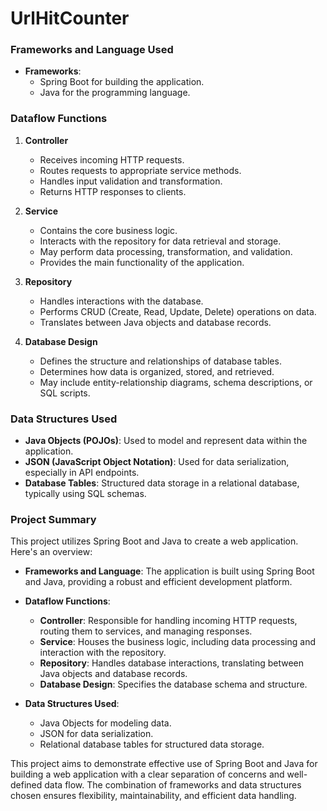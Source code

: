 # UrlHitCounter

### Frameworks and Language Used

- **Frameworks**:
  - Spring Boot for building the application.
  - Java for the programming language.

### Dataflow Functions

1. **Controller**
   - Receives incoming HTTP requests.
   - Routes requests to appropriate service methods.
   - Handles input validation and transformation.
   - Returns HTTP responses to clients.

2. **Service**
   - Contains the core business logic.
   - Interacts with the repository for data retrieval and storage.
   - May perform data processing, transformation, and validation.
   - Provides the main functionality of the application.

3. **Repository**
   - Handles interactions with the database.
   - Performs CRUD (Create, Read, Update, Delete) operations on data.
   - Translates between Java objects and database records.

4. **Database Design**
   - Defines the structure and relationships of database tables.
   - Determines how data is organized, stored, and retrieved.
   - May include entity-relationship diagrams, schema descriptions, or SQL scripts.

### Data Structures Used

- **Java Objects (POJOs)**: Used to model and represent data within the application.
- **JSON (JavaScript Object Notation)**: Used for data serialization, especially in API endpoints.
- **Database Tables**: Structured data storage in a relational database, typically using SQL schemas.

### Project Summary

This project utilizes Spring Boot and Java to create a web application. Here's an overview:

- **Frameworks and Language**: The application is built using Spring Boot and Java, providing a robust and efficient development platform.

- **Dataflow Functions**:
  - **Controller**: Responsible for handling incoming HTTP requests, routing them to services, and managing responses.
  - **Service**: Houses the business logic, including data processing and interaction with the repository.
  - **Repository**: Handles database interactions, translating between Java objects and database records.
  - **Database Design**: Specifies the database schema and structure.

- **Data Structures Used**:
  - Java Objects for modeling data.
  - JSON for data serialization.
  - Relational database tables for structured data storage.

This project aims to demonstrate effective use of Spring Boot and Java for building a web application with a clear separation of concerns and well-defined data flow. The combination of frameworks and data structures chosen ensures flexibility, maintainability, and efficient data handling.
